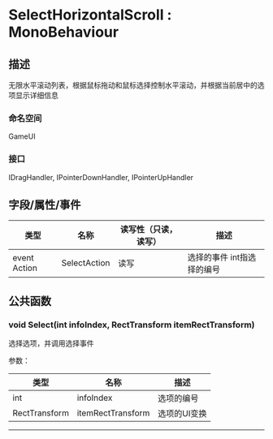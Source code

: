 # SelectHorizontalScroll : MonoBehaviour

## 描述

无限水平滚动列表，根据鼠标拖动和鼠标选择控制水平滚动，并根据当前居中的选项显示详细信息

### 命名空间

GameUI

### 接口

IDragHandler, IPointerDownHandler, IPointerUpHandler

## 字段/属性/事件

| 类型              | 名称         | 读写性（只读，读写） | 描述                       |
| ----------------- | ------------ | -------------------- | -------------------------- |
| event Action<int> | SelectAction | 读写                 | 选择的事件 int指选择的编号 |


## 公共函数

### void Select(int infoIndex, RectTransform itemRectTransform)

选择选项，并调用选择事件

参数：

| 类型          | 名称              | 描述         |
| ------------- | ----------------- | ------------ |
| int           | infoIndex         | 选项的编号   |
| RectTransform | itemRectTransform | 选项的UI变换 |

------